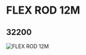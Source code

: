 # FLEX ROD 12M
## 32200
![FLEX ROD 12M](https://lc-www-live-s.legocdn.com/media/bricks/5/2/4141969.jpg)
